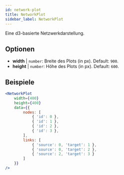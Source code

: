 ```yaml
---
id: network-plot
title: NetworkPlot
sidebar_label: NetworkPlot
---
```


Eine d3-basierte Netzwerkdarstellung.

## Optionen

* __width__ | `number`: Breite des Plots (in px). Default: `900`.
* __height__ | `number`: Höhe des Plots (in px). Default: `600`.


## Beispiele

```jsx live
<NetworkPlot
    width={400}
    height={400}
    data={{
        nodes: [
            { 'id': 0 },
            { 'id': 1 },
            { 'id': 2 },
            { 'id': 3 },
        ],
        links: [
            { 'source': 0, 'target': 1 },
            { 'source': 0, 'target': 2 },
            { 'source': 2, 'target': 3 }
        ]
    }}
/>
``` 

